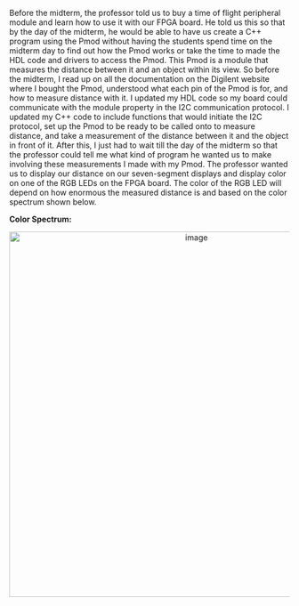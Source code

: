 Before the midterm, the professor told us to buy a time of flight peripheral module and learn how to use it with our FPGA board. He told us this so that by the day of the midterm, he would be able to have us create a C++ program using the Pmod without having the students spend time on the midterm day to find out how the Pmod works or take the time to made the HDL code and drivers to access the Pmod. This Pmod is a module that measures the distance between it and an object within its view. So before the midterm, I read up on all the documentation on the Digilent website where I bought the Pmod, understood what each pin of the Pmod is for, and how to measure distance with it. I updated my HDL code so my board could communicate with the module property in the I2C communication protocol. I updated my C++ code to include functions that would initiate the I2C protocol, set up the Pmod to be ready to be called onto to measure distance, and take a measurement of the distance between it and the object in front of it. After this, I just had to wait till the day of the midterm so that the professor could tell me what kind of program he wanted us to make involving these measurements I made with my Pmod. The professor wanted us to display our distance on our seven-segment displays and display color on one of the RGB LEDs on the FPGA board. The color of the RGB LED will depend on how enormous the measured distance is and based on the color spectrum shown below.

**Color Spectrum:**

<p align="center"><img width="657" alt="image" src="https://github.com/user-attachments/assets/2931ac47-7a9f-4b72-a259-252d18327b88" />
